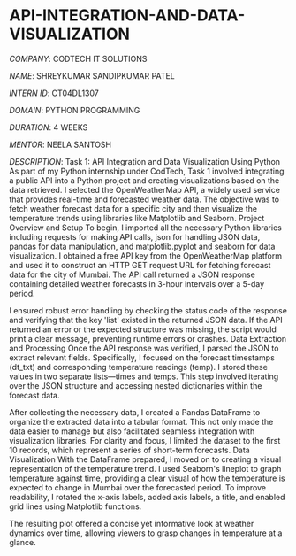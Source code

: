 # API-INTEGRATION-AND-DATA-VISUALIZATION

*COMPANY*: CODTECH IT SOLUTIONS

*NAME*: SHREYKUMAR SANDIPKUMAR PATEL

*INTERN ID*: CT04DL1307

*DOMAIN*: PYTHON PROGRAMMING

*DURATION*: 4 WEEKS 

*MENTOR*: NEELA SANTOSH

*DESCRIPTION*:
                 Task 1: API Integration and Data Visualization Using Python
As part of my Python internship under CodTech, Task 1 involved integrating a public API into a Python project and creating visualizations based on the data retrieved. I selected the OpenWeatherMap API, a widely used service that provides real-time and forecasted weather data. The objective was to fetch weather forecast data for a specific city and then visualize the temperature trends using libraries like Matplotlib and Seaborn.
Project Overview and Setup
To begin, I imported all the necessary Python libraries including requests for making API calls, json for handling JSON data, pandas for data manipulation, and matplotlib.pyplot and seaborn for data visualization. I obtained a free API key from the OpenWeatherMap platform and used it to construct an HTTP GET request URL for fetching forecast data for the city of Mumbai. The API call returned a JSON response containing detailed weather forecasts in 3-hour intervals over a 5-day period.

I ensured robust error handling by checking the status code of the response and verifying that the key 'list' existed in the returned JSON data. If the API returned an error or the expected structure was missing, the script would print a clear message, preventing runtime errors or crashes.
Data Extraction and Processing
Once the API response was verified, I parsed the JSON to extract relevant fields. Specifically, I focused on the forecast timestamps (dt_txt) and corresponding temperature readings (temp). I stored these values in two separate lists—times and temps. This step involved iterating over the JSON structure and accessing nested dictionaries within the forecast data.

After collecting the necessary data, I created a Pandas DataFrame to organize the extracted data into a tabular format. This not only made the data easier to manage but also facilitated seamless integration with visualization libraries. For clarity and focus, I limited the dataset to the first 10 records, which represent a series of short-term forecasts.
Data Visualization
With the DataFrame prepared, I moved on to creating a visual representation of the temperature trend. I used Seaborn's lineplot to graph temperature against time, providing a clear visual of how the temperature is expected to change in Mumbai over the forecasted period. To improve readability, I rotated the x-axis labels, added axis labels, a title, and enabled grid lines using Matplotlib functions.

The resulting plot offered a concise yet informative look at weather dynamics over time, allowing viewers to grasp changes in temperature at a glance.
